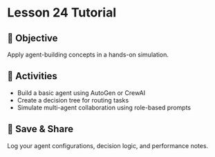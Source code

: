 # Lesson 24 Tutorial

## 🎯 Objective

Apply agent-building concepts in a hands-on simulation.

## 🧩 Activities

- Build a basic agent using AutoGen or CrewAI
- Create a decision tree for routing tasks
- Simulate multi-agent collaboration using role-based prompts

## 💾 Save & Share

Log your agent configurations, decision logic, and performance notes.
